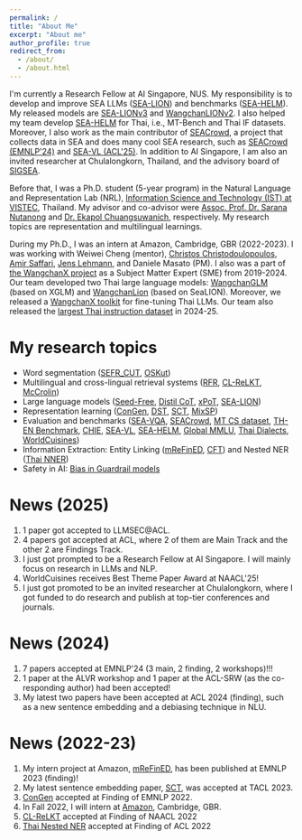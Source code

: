 ```yaml
---
permalink: /
title: "About Me"
excerpt: "About me"
author_profile: true
redirect_from: 
  - /about/
  - /about.html
---
```


I'm currently a Research Fellow at AI Singapore, NUS. My responsibility is to develop and improve SEA LLMs ([SEA-LION](https://arxiv.org/pdf/2504.05747)) and benchmarks ([SEA-HELM](https://arxiv.org/pdf/2502.14301)). My released models are [SEA-LIONv3](https://huggingface.co/aisingapore/gemma2-9b-cpt-sea-lionv3-base) and [WangchanLIONv2](https://huggingface.co/aisingapore/Gemma2-9b-WangchanLIONv2-instruct). I also helped my team develop [SEA-HELM](https://leaderboard.sea-lion.ai/) for Thai, i.e., MT-Bench and Thai IF datasets. Moreover, I also work as the main contributor of [SEACrowd](https://seacrowd.github.io/seacrowd-catalogue/), a project that collects data in SEA and does many cool SEA research, such as [SEACrowd (EMNLP'24)](https://aclanthology.org/2024.emnlp-main.296/) and [SEA-VL (ACL'25)](https://arxiv.org/abs/2503.07920). In addition to AI Singapore, I am also an invited researcher at Chulalongkorn, Thailand, and the advisory board of [SIGSEA](https://www.sigsea.org/).

Before that, I was a Ph.D. student (5-year program) in the Natural Language and Representation Lab (NRL), [Information Science and Technology (IST) at VISTEC](https://vistec.ist/), Thailand.
My advisor and co-advisor were [Assoc. Prof. Dr. Sarana Nutanong](https://scholar.google.com/citations?user=fEPAC_AAAAAJ&hl=th) and [Dr. Ekapol Chuangsuwanich](https://scholar.google.com/citations?user=ST-jPeYAAAAJ&hl=th), respectively. My research topics are representation and multilingual learnings.  

During my Ph.D., I was an intern at Amazon, Cambridge, GBR (2022-2023). I was working with Weiwei Cheng (mentor), [Christos Christodoulopoulos](https://scholar.google.com/citations?user=oZORQtwAAAAJ&hl=en), [Amir Saffari](https://scholar.google.co.uk/citations?user=QJX4mnQAAAAJ&hl=en), [Jens Lehmann](https://scholar.google.com/citations?user=sEaQ5rgAAAAJ&hl=th&oi=ao), and Daniele Masato (PM). I also was a part of [the WangchanX project](https://www.wangchan.ai/home) as a Subject Matter Expert (SME) from 2019-2024. Our team developed two Thai large language models: [WangchanGLM](https://github.com/PyThaiNLP/WangChanGLM) (based on XGLM) and [WangchanLion](https://huggingface.co/airesearch/WangchanLion7B) (based on SeaLION). Moreover, we released a [WangchanX toolkit](https://github.com/vistec-AI/WangchanX) for fine-tuning Thai LLMs. Our team also released the [largest Thai instruction dataset](https://huggingface.co/datasets/airesearch/WangchanThaiInstruct) in 2024-25.  

My research topics
======
- Word segmentation ([SEFR_CUT](https://www.aclweb.org/anthology/2020.emnlp-main.315/), [OSKut](https://aclanthology.org/2021.findings-acl.86.pdf))
- Multilingual and cross-lingual retrieval systems ([RFR](https://aclanthology.org/2021.findings-emnlp.80/), [CL-ReLKT](https://openreview.net/forum?id=y42xxJ_xx8), [McCrolin](https://aclanthology.org/2024.findings-emnlp.157.pdf))
- Large language models ([Seed-Free](https://arxiv.org/pdf/2411.15484), [Distil CoT](https://aclanthology.org/2024.emnlp-main.442.pdf), [xPoT](https://arxiv.org/pdf/2502.17956?), [SEA-LION](https://arxiv.org/pdf/2504.05747))
- Representation learning ([ConGen](https://aclanthology.org/2022.findings-emnlp.483/), [DST](https://aclanthology.org/2023.acl-short.95.pdf), [SCT](https://direct.mit.edu/tacl/article/doi/10.1162/tacl_a_00620/118714/An-Efficient-Self-Supervised-Cross-View-Training), [MixSP](https://aclanthology.org/2024.findings-acl.668.pdf))
- Evaluation and benchmarks ([SEA-VQA](https://aclanthology.org/2024.alvr-1.15.pdf), [SEACrowd](https://aclanthology.org/2024.emnlp-main.296.pdf), [MT CS dataset](https://aclanthology.org/2024.findings-emnlp.351.pdf), [TH-EN Benchmark](https://arxiv.org/pdf/2410.17145), [CHIE](https://aclanthology.org/2024.genbench-1.10.pdf), [SEA-VL](https://arxiv.org/pdf/2503.07920), [SEA-HELM](https://arxiv.org/pdf/2502.14301), [Global MMLU](https://arxiv.org/pdf/2412.03304), [Thai Dialects](https://arxiv.org/pdf/2504.05898), [WorldCuisines](https://arxiv.org/pdf/2410.12705))
- Information Extraction: Entity Linking ([mReFinED](https://aclanthology.org/2023.findings-emnlp.1007/), [CFT](https://aclanthology.org/2024.emnlp-main.855.pdf)) and Nested NER ([Thai NNER](https://aclanthology.org/2022.findings-acl.116/))
- Safety in AI: [Bias in Guardrail models]()

News (2025)
======
1. 1 paper got accepted to LLMSEC@ACL.
2. 4 papers got accepted at ACL, where 2 of them are Main Track and the other 2 are Findings Track. 
3. I just got prompted to be a Research Fellow at AI Singapore. I will mainly focus on research in LLMs and NLP.
4. WorldCuisines receives Best Theme Paper Award at NAACL'25!  
5. I just got promoted to be an invited researcher at Chulalongkorn, where I got funded to do research and publish at top-tier conferences and journals.

News (2024)
======
1. 7 papers accepted at EMNLP'24 (3 main, 2 finding, 2 workshops)!!! 
2. 1 paper at the ALVR workshop and 1 paper at the ACL-SRW (as the co-responding author) had been accepted! 
3. My latest two papers have been accepted at ACL 2024 (finding), such as a new sentence embedding and a debiasing technique in NLU.

News (2022-23)
======
1. My intern project at Amazon, [mReFinED](https://aclanthology.org/2023.findings-emnlp.1007/), has been published at EMNLP 2023 (finding)! 
2. My latest sentence embedding paper, [SCT](https://github.com/mrpeerat/SCT), was accepted at TACL 2023. 
3. [ConGen](https://github.com/KornWtp/ConGen) accepted at Finding of EMNLP 2022.
4. In Fall 2022, I will intern at [Amazon](https://www.amazon.jobs/en/landing_pages/cambridge?base_query=&loc_query=&job_count=10&result_limit=10&sort=relevant&location%5B%5D=cambridge-uk&cache), Cambridge, GBR.
5. [CL-ReLKT](https://openreview.net/pdf?id=SGfeUGXMBZc) accepted at Finding of NAACL 2022
6. [Thai Nested NER](https://aclanthology.org/2022.findings-acl.116/) accepted at Finding of ACL 2022
